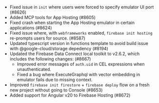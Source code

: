 - Fixed issue in `init` where users were forced to specify emulator UI port (#8626)
- Added MCP tools for App Hosting (#8605)
- Fixed crash when starting the App Hosting emulator in certain applications (#8624)
- Fixed issue where, with `webframeworks` enabled, `firebase init hosting` re-prompts users for source. (#8587)
- Updated typescript version in functions template to avoid build issue with @google-cloud/storage depedency (#8194)
- Updated the Firebase Data Connect local toolkit to v2.6.2, which includes the following changes: (#8667)
  - Improved error messages of `auth.uid` in CEL expressions when unauthenticated.
  - Fixed a bug where ExecuteGraphql with vector embedding in emulator fails due to missing context.
- Improved `firebase init firestore` + `firebase deploy` flow on a fresh new project without going to Console (#8653)
- Added support for Angular v20 to Firebase Hosting (#8672)
